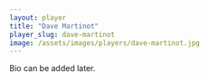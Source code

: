 ```yaml
---
layout: player
title: "Dave Martinot"
player_slug: dave-martinot
image: /assets/images/players/dave-martinot.jpg
---
```

Bio can be added later.

